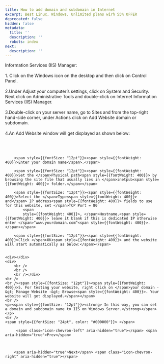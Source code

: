 ```yaml
---
title: How to add domain and subdomain in Internet
excerpt: Best Linux, Windows, Unlimited plans wirh 55% OFFER
deprecated: false
hidden: false
metadata:
  title: ''
  description: ''
  robots: index
next:
  description: ''
---
```


<div itemprop="articleBody">
    <span style={{fontSize: "24pt", color: "#000000"}}>Information Services (IIS) Manager:<br /><br /></span> <span style={{fontSize: "14pt"}}><span style={{fontWeight: 400}}>1. Click on the </span>Windows<span style={{fontWeight: 400}}> icon on the desktop and then click on </span>Control Panel<span style={{fontWeight: 400}}>.</span></span>
    <br />
    <span style={{fontSize: "24pt", color: "#000000"}}></span> <span style={{fontSize: "14pt"}}><br />2.Under Adjust your computer’s settings, click on System and Security. Next click on Administrative Tools and double-click on Internet Information Services (IIS) Manager.</span>
    <br />
    <div> </div>
    <br /><span style={{fontSize: "14pt"}}>3.Double-click on your server name, go to Sites and from the top-right hand-side corner, under Actions click on Add Website domain or subdomain.</span>
    <div> </div>
    <br /><span style={{fontSize: "14pt"}}><span style={{fontWeight: 400}}>4.An </span>Add Website <span style={{fontWeight: 400}}>window will get displayed as shown below:</span></span>
    <br />
    <div>
        <br /></div>
    <br />
    <br />
    
        <span style={{fontSize: "12pt"}}><span style={{fontWeight: 400}}>Enter your domain name</span>.</span>
        
        <span style={{fontSize: "12pt"}}><span style={{fontWeight: 400}}>Set the </span>Physical path<span style={{fontWeight: 400}}> by browsing the site file that usually lies in </span>inetpub<span style={{fontWeight: 400}}> folder.</span></span>
        
        <span style={{fontSize: "12pt"}}><span style={{fontWeight: 400}}>Select the </span>Type<span style={{fontWeight: 400}}> and</span> IP address<span style={{fontWeight: 400}}> fields to use for this website, set </span>TCP Port = 80
            <span
            style={{fontWeight: 400}}>, </span>Hostname,<span style={{fontWeight: 400}}> leave it blank if this is dedicated IP otherwise enter </span>“www.yourdomain.com”<span style={{fontWeight: 400}}>.</span></span>
        
        <span style={{fontSize: "12pt"}}><span style={{fontWeight: 400}}>Click </span>OK<span style={{fontWeight: 400}}> and the website will start automatically as below:</span></span>
        
    
    <div></div>
    <div>
        <br />
        <br />
        <br /></div>
    <br />
    <br /><span style={{fontSize: "12pt"}}><span style={{fontWeight: 400}}>5. For testing your website, right click on </span>your domain -&gt; Manage Website -&gt; Browse<span style={{fontWeight: 400}}>. Your website will get displayed.</span></span>
    <br />
    <p><span style={{fontSize: "12pt"}}><strong> In this way, you can set a domain and subdomain name to IIS on Windows Server.</strong></span></p>
    <br />
    <span style={{fontSize: "24pt", color: "#000000"}}> </span>
</div>

    
         <span class="icon-chevron-left" aria-hidden="true"></span> <span aria-hidden="true">Prev</span> 
    
    
        
        <span aria-hidden="true">Next</span> <span class="icon-chevron-right" aria-hidden="true"></span>